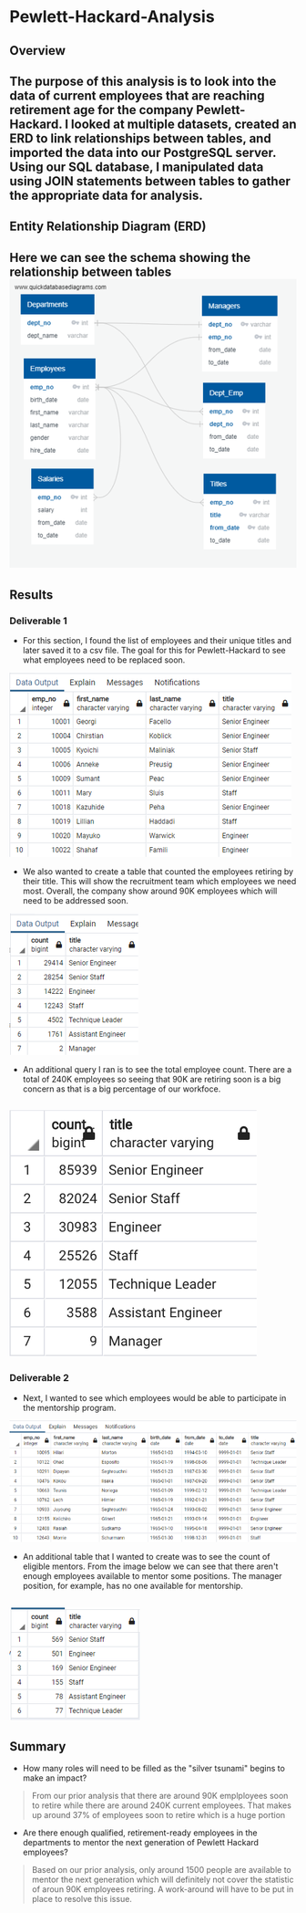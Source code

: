 # Pewlett-Hackard-Analysis

## Overview

The purpose of this analysis is to look into the data of current employees that are reaching retirement age for the company Pewlett-Hackard. I looked at multiple datasets, created an ERD to link relationships between tables, and imported the data into our PostgreSQL server. Using our SQL database, I manipulated data using JOIN statements between tables to gather the appropriate data for analysis. 
---

## Entity Relationship Diagram (ERD)
Here we can see the schema showing the relationship between tables
![](https://github.com/mooshak21/Pewlett-Hackard-Analysis/blob/main/Resources/EmployeeDB.png)
--- 

## Results
### Deliverable 1
- For this section, I found the list of employees and their unique titles and later saved it to a csv file. The goal for this for Pewlett-Hackard to see what employees need to be replaced soon. 

![](https://github.com/mooshak21/Pewlett-Hackard-Analysis/blob/main/Resources/unique_titles.png)

- We also wanted to create a table that counted the employees retiring by their title. This will show the recruitment team which employees we need most. Overall, the company show around 90K employees which will need to be addressed soon.

![](https://github.com/mooshak21/Pewlett-Hackard-Analysis/blob/main/Resources/retiring_titles.png)

- An additional query I ran is to see the total employee count. There are a total of 240K employees so seeing that 90K are retiring soon is a big concern as that is a big percentage of our workfoce.

![](https://github.com/mooshak21/Pewlett-Hackard-Analysis/blob/main/Resources/total_employees.png)
---

### Deliverable 2
- Next, I wanted to see which employees would be able to participate in the mentorship program. 

![](https://github.com/mooshak21/Pewlett-Hackard-Analysis/blob/main/Resources/mentorship_eligibility.png)

- An additional table that I wanted to create was to see the count of eligible mentors. From the image below we can see that there aren't enough employees available to mentor some positions. The manager position, for example, has no one available for mentorship. 

![](https://github.com/mooshak21/Pewlett-Hackard-Analysis/blob/main/Resources/mentorship_count.png)
---

## Summary
- How many roles will need to be filled as the "silver tsunami" begins to make an impact?
> From our prior analysis that there are around 90K emplployees soon to retire while there are around 240K current employees. That makes up around 37% of employees soon to retire which is a huge portion

- Are there enough qualified, retirement-ready employees in the departments to mentor the next generation of Pewlett Hackard employees?
> Based on our prior analysis, only around 1500 people are available to mentor the next generation which will definitely not cover the statistic of aroun 90K employees retiring. A work-around will have to be put in place to resolve this issue. 